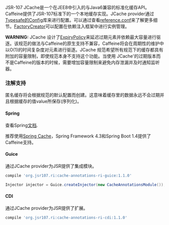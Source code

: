 JSR-107 JCache是一个在JEE8中引入的与Java6兼容的标准化缓存API。Caffeine提供了JSR-107标准下的一个本地缓存实现。JCache provider通过[Typesafe的Config][config]库来进行配置。可以通过查看[reference.conf][conf]来了解更多细节。[FactoryCreator][creator]可以配置在依赖注入框架中进行实例管理。         

__WARNING:__ JCache 设计了[ExpiryPolicy][expiry]来延迟过期元素并依赖最大容量进行驱逐。该规范的做法与Caffeine的原生支持不兼容，Caffeine将会在周期性的维护中以O(1)的时间复杂度对元素进行驱逐。JCache 规范希望所有规范下的缓存都具有附加的容量限制，即使规范本身不支持这个功能。当使用 JCache'的过期版本而不是Caffeine的版本的时候，需要增加容量限制来避免内存泄漏并及时通知监听器。      

### 注解支持
匿名缓存将会根据规范的默认配置而创建。这意味着缓存里的数据永远不会过期并且根据缓存的值value所保存(序列化)。    

#### Spring
查看Spring[文档][spring-jcache].

推荐使用[Spring Cache][spring-cache]，Spring Framework 4.3和Spring Boot 1.4提供了Caffeine支持。

#### Guice
通过JCache provider为JSR提供了集成模块。

```gradle
compile 'org.jsr107.ri:cache-annotations-ri-guice:1.1.0'
```

```java
Injector injector = Guice.createInjector(new CacheAnnotationsModule());
```

#### CDI
通过JCache provider为JSR提供了扩展。

```gradle
compile 'org.jsr107.ri:cache-annotations-ri-cdi:1.1.0'
```

[config]: https://github.com/typesafehub/config
[conf]: https://github.com/ben-manes/caffeine/blob/master/jcache/src/main/resources/reference.conf
[expiry]: http://static.javadoc.io/javax.cache/cache-api/1.0.0/javax/cache/expiry/ExpiryPolicy.html
[resolver]: https://github.com/jsr107/RI/blob/master/cache-annotations-ri/cache-annotations-ri-common/src/main/java/org/jsr107/ri/annotations/DefaultCacheResolverFactory.java#L73
[caffeine-config]: https://github.com/ben-manes/caffeine/blob/master/jcache/src/main/java/com/github/benmanes/caffeine/jcache/configuration/TypesafeConfigurator.java#L59
[spring-jcache]: https://spring.io/blog/2014/04/14/cache-abstraction-jcache-jsr-107-annotations-support
[spring-cache]: http://docs.spring.io/spring/docs/current/spring-framework-reference/html/cache.html
[creator]: https://github.com/ben-manes/caffeine/blob/master/jcache/src/main/java/com/github/benmanes/caffeine/jcache/configuration/TypesafeConfigurator.java#L111